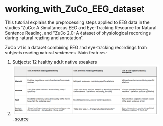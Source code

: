 # working_with_ZuCo_EEG_dataset
This tutorial explains the preprocessing steps applied to EEG data in the studies “ZuCo: A Simultaneous EEG and Eye-Tracking Resource for Natural Sentence Reading, and "ZuCo 2.0: A dataset of physiological recordings during natural reading and annotation". 

ZuCo v.1 is a dataset combining EEG and eye-tracking recordings from subjects reading natural sentences. 
Main features:
1. Subjects: 12 healthy adult native speakers
2.  ![Schematic overview of the three tasks in  the study design](schematic_overview.png). [source](https://www.nature.com/articles/sdata2018291)
   
   




